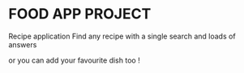 # FOOD APP  PROJECT

Recipe application 
Find any recipe with a single search and loads of answers

or you can add your favourite dish too !